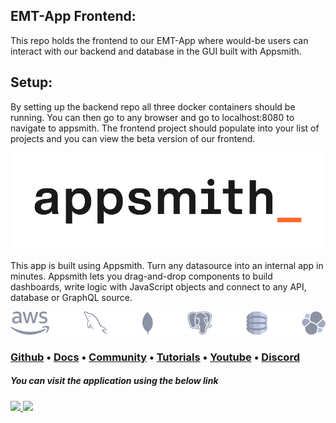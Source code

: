 ## EMT-App Frontend:

This repo holds the frontend to our EMT-App where would-be users can interact with our backend and database in the GUI built with Appsmith.

## Setup:

By setting up the backend repo all three docker containers should be running. You can then go to any browser and go to localhost:8080 to navigate to appsmith. The frontend project should populate
into your list of projects and you can view the beta version of our frontend.

![](https://raw.githubusercontent.com/appsmithorg/appsmith/release/static/appsmith_logo_primary.png)

This app is built using Appsmith. Turn any datasource into an internal app in minutes. Appsmith lets you drag-and-drop components to build dashboards, write logic with JavaScript objects and connect to any API, database or GraphQL source.

![](https://raw.githubusercontent.com/appsmithorg/appsmith/release/static/images/integrations.png)

### [Github](https://github.com/appsmithorg/appsmith) • [Docs](https://docs.appsmith.com/?utm_source=github&utm_medium=social&utm_content=appsmith_docs&utm_campaign=null&utm_term=appsmith_docs) • [Community](https://community.appsmith.com/) • [Tutorials](https://github.com/appsmithorg/appsmith/tree/update/readme#tutorials) • [Youtube](https://www.youtube.com/appsmith) • [Discord](https://discord.gg/rBTTVJp)

##### You can visit the application using the below link

###### [![](https://assets.appsmith.com/git-sync/Buttons.svg) ](http://localhost:8080/applications/644014e59f9b4532d6281257/pages/644014e59f9b4532d628125a) [![](https://assets.appsmith.com/git-sync/Buttons2.svg)](http://localhost:8080/applications/644014e59f9b4532d6281257/pages/644014e59f9b4532d628125a/edit)

